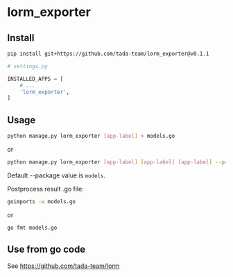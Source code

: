 # lorm_exporter

## Install
```bash
pip install git+https://github.com/tada-team/lorm_exporter@v0.1.1
```

```python
# settings.py

INSTALLED_APPS = [
    # ...
    'lorm_exporter',
]
```

## Usage

```bash
python manage.py lorm_exporter [app-label] > models.go
```
or 
```bash
python manage.py lorm_exporter [app-label] [app-label] [app-label] --package [go-package-name] > models.go
```

Default --package value is `models`.

Postprocess result .go file:
```bash
goimports -w models.go
```
or 
```bash
go fmt models.go
```

## Use from go code

See https://github.com/tada-team/lorm
